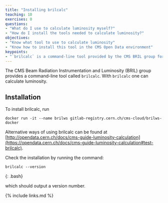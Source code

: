 ```yaml
---
title: "Installing brilcalc"
teaching: 10
exercises: 0
questions:
- "What do I use to calculate luminosity myself?"
- "How do I install the tools needed to calculate luminosity?"
objectives:
- "Know what tool to use to calculate luminosity"
- "Know how to install this tool in the CMS Open Data environment"
keypoints:
- "`brilcalc` is a command-line tool provided by the CMS BRIL group for calculating luminosity"
---
```


The CMS Beam Radiation Instrumentation and Luminosity (BRIL) group provides a command-line tool called `brilcalc`.
With `brilcalc` one can calculate luminosity.

## Installation

To install brilcalc, run

```
docker run -it --name brilws gitlab-registry.cern.ch/cms-cloud/brilws-docker
```

Alternative ways of using brilcalc can be found at [http://opendata.cern.ch/docs/cms-guide-luminosity-calculation](https://opendata.cern.ch/docs/cms-guide-luminosity-calculation#test-brilcalc).

Check the installation by running the command:

~~~
brilcalc --version
~~~
{: .bash}

which should output a version number.

{% include links.md %}
